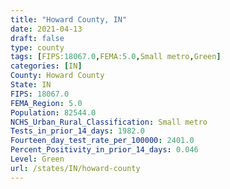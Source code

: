 ```yaml
---
title: "Howard County, IN"
date: 2021-04-13
draft: false
type: county
tags: [FIPS:18067.0,FEMA:5.0,Small metro,Green]
categories: [IN]
County: Howard County
State: IN
FIPS: 18067.0
FEMA_Region: 5.0
Population: 82544.0
NCHS_Urban_Rural_Classification: Small metro
Tests_in_prior_14_days: 1982.0
Fourteen_day_test_rate_per_100000: 2401.0
Percent_Positivity_in_prior_14_days: 0.046
Level: Green
url: /states/IN/howard-county
---
```



